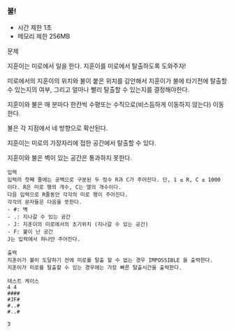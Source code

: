 ### 불!
- 시간 제한 1초
- 메모리 제한 256MB

문제

지훈이는 미로에서 일을 한다. 지훈이를 미로에서 탈출하도록 도와주자!

미로에서의 지훈이의 위치와 불이 붙은 위치를 감안해서 지훈이가 불에 타기전에 탈출할 수 있는지의 여부, 그리고 얼마나 빨리 탈출할 수 있는지를 결정해야한다.

지훈이와 불은 매 분마다 한칸씩 수평또는 수직으로(비스듬하게 이동하지 않는다) 이동한다.

불은 각 지점에서 네 방향으로 확산된다.

지훈이는 미로의 가장자리에 접한 공간에서 탈출할 수 있다.

지훈이와 불은 벽이 있는 공간은 통과하지 못한다.
```
입력
입력의 첫째 줄에는 공백으로 구분된 두 정수 R과 C가 주어진다. 단, 1 ≤ R, C ≤ 1000 이다. R은 미로 행의 개수, C는 열의 개수이다.
다음 입력으로 R줄동안 각각의 미로 행이 주어진다.
각각의 문자들은 다음을 뜻한다.
- #: 벽
- .: 지나갈 수 있는 공간
- J: 지훈이의 미로에서의 초기위치 (지나갈 수 있는 공간)
- F: 불이 난 공간
J는 입력에서 하나만 주어진다.

출력
지훈이가 불이 도달하기 전에 미로를 탈출 할 수 없는 경우 IMPOSSIBLE 을 출력한다.
지훈이가 미로를 탈출할 수 있는 경우에는 가장 빠른 탈출시간을 출력한다. 

테스트 케이스
4 4
####
#JF#
#..#
#..#

3
```

